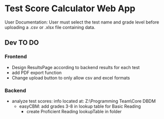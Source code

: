 # Test Score Calculator Web App
User Documentation:
    User must select the test name and grade level before uploading a .csv or .xlsx file containing data. 

## **Dev TO DO**
### Frontend
* Design ResultsPage according to backend results for each test
* add PDF export function
* Change upload button to only allow csv and excel formats

### Backend
* analyze test scores: info located at: Z:\Programming Team\Core DBDM
    - easyCBM: add grades 3-8 in lookup table for Basic Reading
        - create Proficient Reading lookupTable in folder




